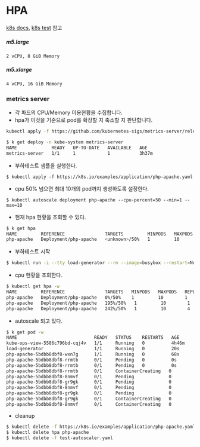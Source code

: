 # HPA



[k8s docs](https://kubernetes.io/ko/docs/tasks/run-application/horizontal-pod-autoscale/), [k8s test](https://kubernetes.io/ko/docs/tasks/run-application/horizontal-pod-autoscale-walkthrough/) 참고



##### m5.large

~~~
2 vCPU, 8 GiB Memory
~~~

##### m5.xlarge

~~~
4 vCPU, 16 GiB Memory
~~~



### metrics server

- 각 파드의 CPU/Memory 이용현황을 수집합니다.
- hpa가 이것을 기준으로 pod를 확장할 지 축소할 지 판단합니다.

~~~sh
kubectl apply -f https://github.com/kubernetes-sigs/metrics-server/releases/latest/download/components.yaml
~~~



~~~sh
$ k get deploy -n kube-system metrics-server
NAME             READY   UP-TO-DATE   AVAILABLE   AGE
metrics-server   1/1     1            1           3h37m
~~~



- 부하테스트 샘플을 실행한다.

~~~
$ kubectl apply -f https://k8s.io/examples/application/php-apache.yaml
~~~

- cpu 50% 넘으면 최대 10개의 pod까지 생성하도록 설정한다.

~~~
$ kubectl autoscale deployment php-apache --cpu-percent=50 --min=1 --max=10 
~~~

- 현재 hpa 현황을 조회할 수 있다.

~~~sh
$ k get hpa
NAME         REFERENCE               TARGETS         MINPODS   MAXPODS   REPLICAS   AGE
php-apache   Deployment/php-apache   <unknown>/50%   1         10        0          4s
~~~



- 부하테스트 시작

~~~sh
$ kubectl run -i --tty load-generator --rm --image=busybox --restart=Never -- /bin/sh -c "while sleep 0.01; do wget -q -O- http://php-apache; done"
~~~



- cpu 현황을 조회한다.

~~~sh
$ kubectl get hpa -w
NAME         REFERENCE               TARGETS   MINPODS   MAXPODS   REPLICAS   AGE
php-apache   Deployment/php-apache   0%/50%    1         10        1          53s
php-apache   Deployment/php-apache   195%/50%   1         10        1          75s
php-apache   Deployment/php-apache   242%/50%   1         10        4          90s
~~~

- autoscale 되고 있다.

~~~sh
$ k get pod -w
NAME                             READY   STATUS    RESTARTS   AGE
kube-ops-view-5586c796bd-cqj4v   1/1     Running   0          4h46m
load-generator                   1/1     Running   0          20s
php-apache-5bdbb8dbf8-wxn7g      1/1     Running   0          68s
php-apache-5bdbb8dbf8-rrmtb      0/1     Pending   0          0s
php-apache-5bdbb8dbf8-rrmtb      0/1     Pending   0          0s
php-apache-5bdbb8dbf8-rrmtb      0/1     ContainerCreating   0          0s
php-apache-5bdbb8dbf8-8nmvf      0/1     Pending             0          0s
php-apache-5bdbb8dbf8-gr9gk      0/1     Pending             0          0s
php-apache-5bdbb8dbf8-8nmvf      0/1     Pending             0          0s
php-apache-5bdbb8dbf8-gr9gk      0/1     Pending             0          0s
php-apache-5bdbb8dbf8-gr9gk      0/1     ContainerCreating   0          0s
php-apache-5bdbb8dbf8-8nmvf      0/1     ContainerCreating   0          0s
~~~



- cleanup

~~~sh
$ kubectl delete -f https://k8s.io/examples/application/php-apache.yaml
$ kubectl delete hpa php-apache
$ kubectl delete -f test-autoscaler.yaml
~~~



